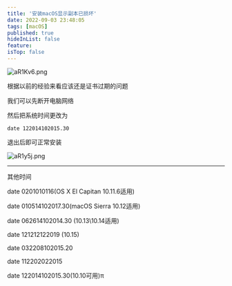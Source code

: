 ```yaml
---
title: '安装macOS显示副本已损坏'
date: 2022-09-03 23:48:05
tags: [macOS]
published: true
hideInList: false
feature: 
isTop: false
---
```

![aR1Kv6.png](https://s1.ax1x.com/2020/08/06/aR1Kv6.png)

根据以前的经验来看应该还是证书过期的问题

我们可以先断开电脑网络

然后把系统时间更改为

`date 122014102015.30`

退出后即可正常安装

![aR1y5j.png](https://s1.ax1x.com/2020/08/06/aR1y5j.png)

----
其他时间

date 0201010116(OS X El Capitan 10.11.6适用)

date 010514102017.30(macOS Sierra 10.12适用)

date 062614102014.30 (10.13\10.14适用)

date 121212122019 (10.15)

date 032208102015.20

date 112202022015

date 122014102015.30(10.10可用)π